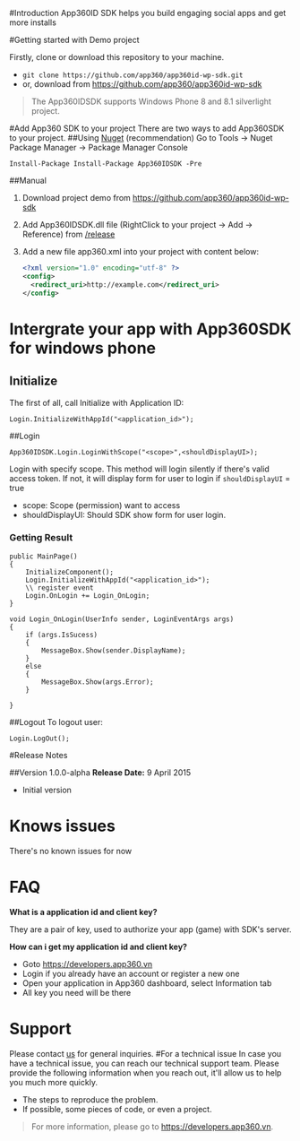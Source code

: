 
#Introduction
App360ID SDK helps you build engaging social apps and get more installs

#Getting started with Demo project

Firstly, clone or download this repository to your machine.

 - `git clone https://github.com/app360/app360id-wp-sdk.git`
 - or, download from https://github.com/app360/app360id-wp-sdk

>The App360IDSDK supports Windows Phone 8 and 8.1 silverlight project.

#Add App360 SDK to your project
There are two ways to add App360SDK to your project.
##Using [Nuget](https://www.nuget.org/packages/App360SDK) (recommendation)
Go to Tools -> Nuget Package Manager -> Package Manager Console

`Install-Package Install-Package App360IDSDK -Pre`

##Manual

1. Download project demo from https://github.com/app360/app360id-wp-sdk
2. Add  App360IDSDK.dll file (RightClick to your project -> Add -> Reference)
	   from [/release](https://github.com/app360/app360-wp-sdk/tree/master/Release) 
	
3. Add a new file app360.xml into your project with content below:
	```xml
	<?xml version="1.0" encoding="utf-8" ?>
	<config>
	  <redirect_uri>http://example.com</redirect_uri>
	</config>
	```
# Intergrate your app with App360SDK for windows phone


## Initialize
The first of all, call Initialize with Application ID:
```
Login.InitializeWithAppId("<application_id>");
```

##Login

`App360IDSDK.Login.LoginWithScope("<scope>",<shouldDisplayUI>);`

  Login with specify scope. This method will login silently if there's valid access token. If not, it will display form for user to login if `shouldDisplayUI` = true
  
- scope: Scope (permission) want to access
- shouldDisplayUI: Should SDK show form for user login.

### Getting Result
```
public MainPage()
{
	InitializeComponent();
	Login.InitializeWithAppId("<application_id>");
	\\ register event
	Login.OnLogin += Login_OnLogin;
}

void Login_OnLogin(UserInfo sender, LoginEventArgs args)
{
	if (args.IsSucess)
	{
		MessageBox.Show(sender.DisplayName);
	}
	else
	{
		MessageBox.Show(args.Error);
	}

}
```

##Logout
To logout user:

 ```Login.LogOut();```

#Release Notes

##Version 1.0.0-alpha
**Release Date:** 9 April 2015

- Initial version
 

# Knows issues
There's no known issues for now
# FAQ
**What is a application id and client key?**

They are a pair of key, used to authorize your app (game) with SDK's server.

**How can i get my application id and client key?**

 - Goto https://developers.app360.vn
 - Login if you already have an account or register a new one
 - Open your application in App360 dashboard, select Information tab
 - All key you need will be there
 
 
# Support
Please contact [us](mailto:support@app360.vn) for general inquiries.
#For a technical issue
In case you have a technical issue, you can reach our technical support team. Please provide the following information when you reach out, it'll allow us to help you much more quickly.

 - The steps to reproduce the problem. 
 - If possible, some pieces of code, or even a project.
>For more information, please go to https://developers.app360.vn.